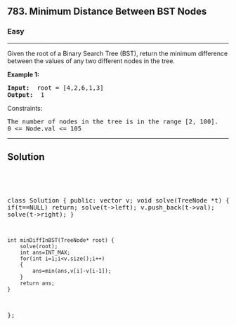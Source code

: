 
<h2><a href="https://leetcode.com/problems/minimum-distance-between-bst-nodes/description/"></a>783. Minimum Distance Between BST Nodes</h2>
<h3>Easy</h3>
<hr>
<div><p>
 Given the root of a Binary Search Tree (BST), return the minimum difference between the values of any two different nodes in the tree.
</p>


<p><strong>Example 1:</strong></p>
<pre><strong>Input:</strong>  root = [4,2,6,1,3]
<strong>Output:</strong>  1
</pre>


Constraints:
<pre>
The number of nodes in the tree is in the range [2, 100].
0 <= Node.val <= 105
</pre>
<hr>
 <h2><strong><b>Solution</b></strong></h2>
 <br>
 <pre>
 
        
class Solution {
public:
    vector<int> v;
    void solve(TreeNode *t)
    {
        if(t==NULL) return;
        solve(t->left);
        v.push_back(t->val);
        solve(t->right);
    }
   
    int minDiffInBST(TreeNode* root) {
        solve(root);
        int ans=INT_MAX;
        for(int i=1;i<v.size();i++)
        {
            ans=min(ans,v[i]-v[i-1]);
        }
        return ans;
    }
};
          
 </pre>

